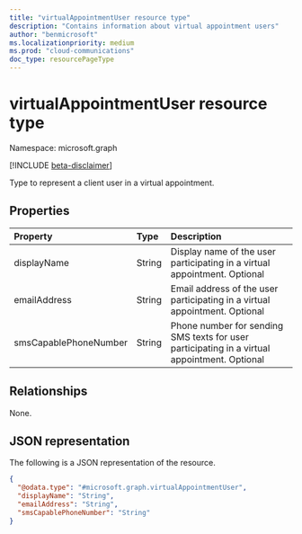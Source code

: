 ```yaml
---
title: "virtualAppointmentUser resource type"
description: "Contains information about virtual appointment users"
author: "benmicrosoft"
ms.localizationpriority: medium
ms.prod: "cloud-communications"
doc_type: resourcePageType
---
```


# virtualAppointmentUser resource type

Namespace: microsoft.graph

[!INCLUDE [beta-disclaimer](../../includes/beta-disclaimer.md)]

Type to represent a client user in a virtual appointment.

## Properties
|Property|Type|Description|
|:---|:---|:---|
|displayName|String|Display name of the user participating in a virtual appointment. Optional|
|emailAddress|String|Email address of the user participating in a virtual appointment. Optional|
|smsCapablePhoneNumber|String|Phone number for sending SMS texts for user participating in a virtual appointment. Optional|

## Relationships
None.

## JSON representation
The following is a JSON representation of the resource.
<!-- {
  "blockType": "resource",
  "@odata.type": "microsoft.graph.virtualAppointmentUser"
}
-->
``` json
{
  "@odata.type": "#microsoft.graph.virtualAppointmentUser",
  "displayName": "String",
  "emailAddress": "String",
  "smsCapablePhoneNumber": "String"
}
```

